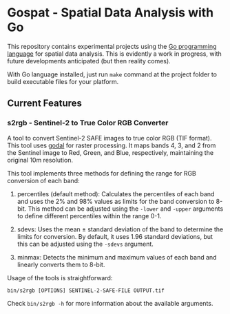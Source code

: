 # Gospat - Spatial Data Analysis with Go

This repository contains experimental projects using the  [Go programming language](https://go.dev) for spatial data analysis. This is evidently a work in progress, with future developments anticipated (but then reality comes).

With Go language installed, just run `make` command at the project folder to build executable files for your platform.

## Current Features

### s2rgb - Sentinel-2 to True Color RGB Converter

A tool to convert Sentinel-2 SAFE images to true color RGB (TIF format). This tool uses  [godal](https://github.com/airbusgeo/godal) for raster processing. It maps bands 4, 3, and 2 from the Sentinel image to Red, Green, and Blue, respectively, maintaining the original 10m resolution.

This tool implements three methods for defining the range for RGB conversion of each band:

1. percentiles (default method): Calculates the percentiles of each band and uses the 2% and 98% values as limits for the band conversion to 8-bit. This method can be adjusted using the `-lower` and `-upper` arguments to define different percentiles within the range 0-1.

2. sdevs: Uses the mean ± standard deviation of the band to determine the limits for conversion. By default, it uses 1.96 standard deviations, but this can be adjusted using the `-sdevs` argument.

3. minmax: Detects the minimum and maximum values of each band and linearly converts them to 8-bit.

Usage of the tools is straightforward:

`bin/s2rgb [OPTIONS] SENTINEL-2-SAFE-FILE OUTPUT.tif`

Check `bin/s2rgb -h` for more information about the available arguments.




